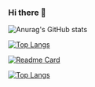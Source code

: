 ### Hi there 👋

<!--
**fcraveiro/fcraveiro** is a ✨ _special_ ✨ repository because its `README.md` (this file) appears on your GitHub profile.

Here are some ideas to get you started:

- 🔭 I’m currently working on ...
- 🌱 I’m currently learning ...
- 👯 I’m looking to collaborate on ...
- 🤔 I’m looking for help with ...
- 💬 Ask me about ...
- 📫 How to reach me: ...
- 😄 Pronouns: ...
- ⚡ Fun fact: ...
-->

![Anurag's GitHub stats](https://github-readme-stats.vercel.app/api?username=fcraveiro&show_icons=true&theme=radical)

[![Top Langs](https://github-readme-stats.vercel.app/api/top-langs/?username=fcraveiro)](https://github.com/anuraghazra/github-readme-stats)

[![Readme Card](https://github-readme-stats.vercel.app/api/pin/?username=fcraveiro&repo=github-readme-stats)](https://github.com/anuraghazra/github-readme-stats)

[![Top Langs](https://github-readme-stats.vercel.app/api/top-langs/?username=fcraveiro&layout=compact)](https://github.com/anuraghazra/github-readme-stats)

